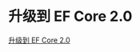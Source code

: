 # 升级到 EF Core 2.0

[升级到 EF Core 2.0](https://docs.microsoft.com/zh-cn/ef/core/miscellaneous/1x-2x-upgrade)